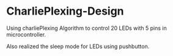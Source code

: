 # CharliePlexing-Design
Using charliePlexing Algorithm to control 20 LEDs with 5 pins in microcontroller.

Also realized the sleep mode for LEDs using pushbutton.

